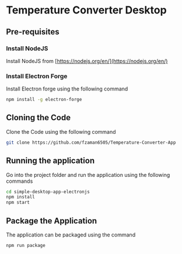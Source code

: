 # Temperature Converter Desktop


## Pre-requisites

### Install NodeJS

Install NodeJS from [https://nodejs.org/en/](https://nodejs.org/en/)

### Install Electron Forge

Install Electron forge using the following command

```bash
npm install -g electron-forge
```

## Cloning the Code

Clone the Code using the following command

```bash
git clone https://github.com/fzaman6505/Temperature-Converter-App
```

## Running the application

Go into the project folder and run the application using the following commands

```bash
cd simple-desktop-app-electronjs
npm install
npm start
```

## Package the Application

The application can be packaged using the command 

```bash
npm run package
```
